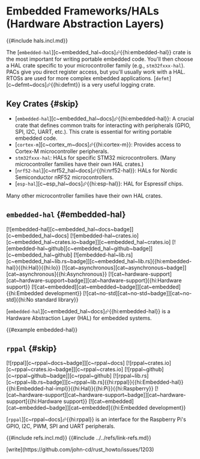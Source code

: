 # Embedded Frameworks/HALs (Hardware Abstraction Layers)

{{#include hals.incl.md}}

The [`embedded-hal`][c~embedded_hal~docs]⮳{{hi:embedded-hal}} crate is the most important for writing portable embedded code. You'll then choose a HAL crate specific to your microcontroller family (e.g., `stm32fxxx-hal`). PACs give you direct register access, but you'll usually work with a HAL. RTOSs are used for more complex embedded applications. [`defmt`][c~defmt~docs]⮳{{hi:defmt}} is a very useful logging crate.

## Key Crates {#skip}

- [`embedded-hal`][c~embedded_hal~docs]⮳{{hi:embedded-hal}}: A crucial crate that defines common traits for interacting with peripherals (GPIO, SPI, I2C, UART, etc.). This crate is essential for writing portable embedded code.
- [`cortex-m`][c~cortex_m~docs]⮳{{hi:cortex-m}}: Provides access to Cortex-M microcontroller peripherals.
- `stm32fxxx-hal`: HALs for specific STM32 microcontrollers. (Many microcontroller families have their own HAL crates.)
- [`nrf52-hal`][c~nrf52_hal~docs]⮳{{hi:nrf52-hal}}: HALs for Nordic Semiconductor nRF52 microcontrollers.
- [`esp-hal`][c~esp_hal~docs]⮳{{hi:esp-hal}}: HAL for Espressif chips.

Many other microcontroller families have their own HAL crates.

## `embedded-hal` {#embedded-hal}

[![embedded-hal][c~embedded_hal~docs~badge]][c~embedded_hal~docs] [![embedded-hal~crates.io][c~embedded_hal~crates.io~badge]][c~embedded_hal~crates.io] [![embedded-hal~github][c~embedded_hal~github~badge]][c~embedded_hal~github] [![embedded-hal~lib.rs][c~embedded_hal~lib.rs~badge]][c~embedded_hal~lib.rs]{{hi:embedded-hal}}{{hi:Hal}}{{hi:Io}} [![cat~asynchronous][cat~asynchronous~badge]][cat~asynchronous]{{hi:Asynchronous}} [![cat~hardware-support][cat~hardware-support~badge]][cat~hardware-support]{{hi:Hardware support}} [![cat~embedded][cat~embedded~badge]][cat~embedded]{{hi:Embedded development}} [![cat~no-std][cat~no-std~badge]][cat~no-std]{{hi:No standard library}}

[`embedded-hal`][c~embedded_hal~docs]⮳{{hi:embedded-hal}} is a Hardware Abstraction Layer (HAL) for embedded systems.

{{#example embedded-hal}}

## `rppal` {#skip}

[![rppal][c~rppal~docs~badge]][c~rppal~docs] [![rppal~crates.io][c~rppal~crates.io~badge]][c~rppal~crates.io] [![rppal~github][c~rppal~github~badge]][c~rppal~github] [![rppal~lib.rs][c~rppal~lib.rs~badge]][c~rppal~lib.rs]{{hi:rppal}}{{hi:Embedded-hal}}{{hi:Embedded-hal-impl}}{{hi:Hal}}{{hi:Pi}}{{hi:Raspberry}} [![cat~hardware-support][cat~hardware-support~badge]][cat~hardware-support]{{hi:Hardware support}} [![cat~embedded][cat~embedded~badge]][cat~embedded]{{hi:Embedded development}}

[`rppal`][c~rppal~docs]⮳{{hi:rppal}} is an interface for the Raspberry Pi's GPIO, I2C, PWM, SPI and UART peripherals.

{{#include refs.incl.md}}
{{#include ../../refs/link-refs.md}}

<div class="hidden">
[write](https://github.com/john-cd/rust_howto/issues/1203)
</div>
